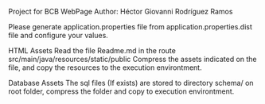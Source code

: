 Project for BCB WebPage
Author: Héctor Giovanni Rodríguez Ramos

Please generate application.properties file from application.properties.dist file and configure your values.


HTML Assets
Read the file Readme.md in the route src/main/java/resources/static/public
Compress the assets indicated on the file, and copy the resources to the execution environtment.

Database Assets
The sql files (If exists) are stored to directory schema/ on root folder, compress the folder and copy to execution environtment.


